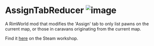 # AssignTabReducer ![image](https://img.shields.io/endpoint.svg?url=https%3A%2F%2Fshieldsio-steam-workshop.jross.me%2F3434944994)

A RimWorld mod that modifies the 'Assign' tab to only list pawns on the current map, or those in caravans originating from the current map.

Find it [here](https://steamcommunity.com/sharedfiles/filedetails/?id=3434944994) on the Steam workshop.
